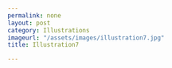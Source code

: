 ```yaml
---
permalink: none
layout: post
category: Illustrations
imageurl: "/assets/images/illustration7.jpg"
title: Illustration7

---
```

